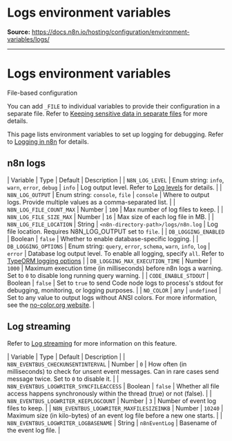 # Logs environment variables

**Source:** https://docs.n8n.io/hosting/configuration/environment-variables/logs/

---

# Logs environment variables

File-based configuration

You can add `_FILE` to individual variables to provide their configuration in a separate file. Refer to [Keeping sensitive data in separate files](../../configuration-methods/#keeping-sensitive-data-in-separate-files) for more details.

This page lists environment variables to set up logging for debugging. Refer to [Logging in n8n](../../../logging-monitoring/logging/) for details.

## n8n logs

| Variable | Type | Default | Description |
| `N8N_LOG_LEVEL` | Enum string: `info`, `warn`, `error`, `debug` | `info` | Log output level. Refer to [Log levels](../../../logging-monitoring/logging/#log-levels) for details. |
| `N8N_LOG_OUTPUT` | Enum string: `console`, `file` | `console` | Where to output logs. Provide multiple values as a comma-separated list. |
| `N8N_LOG_FILE_COUNT_MAX` | Number | `100` | Max number of log files to keep. |
| `N8N_LOG_FILE_SIZE_MAX` | Number | `16` | Max size of each log file in MB. |
| `N8N_LOG_FILE_LOCATION` | String | `<n8n-directory-path>/logs/n8n.log` | Log file location. Requires N8N_LOG_OUTPUT set to `file`. |
| `DB_LOGGING_ENABLED` | Boolean | `false` | Whether to enable database-specific logging. |
| `DB_LOGGING_OPTIONS` | Enum string: `query`, `error`, `schema`, `warn`, `info`, `log` | `error` | Database log output level. To enable all logging, specify `all`. Refer to [TypeORM logging options](https://orkhan.gitbook.io/typeorm/docs/logging#logging-options) |
| `DB_LOGGING_MAX_EXECUTION_TIME` | Number | `1000` | Maximum execution time (in milliseconds) before n8n logs a warning. Set to `0` to disable long running query warning. |
| `CODE_ENABLE_STDOUT` | Boolean | `false` | Set to `true` to send Code node logs to process's stdout for debugging, monitoring, or logging purposes. |
| `NO_COLOR` | any | `undefined` | Set to any value to output logs without ANSI colors. For more information, see the [no-color.org website](https://no-color.org/). |

## Log streaming

Refer to [Log streaming](../../../../log-streaming/) for more information on this feature.

| Variable | Type | Default | Description |
| `N8N_EVENTBUS_CHECKUNSENTINTERVAL` | Number | `0` | How often (in milliseconds) to check for unsent event messages. Can in rare cases send message twice. Set to `0` to disable it. |
| `N8N_EVENTBUS_LOGWRITER_SYNCFILEACCESS` | Boolean | `false` | Whether all file access happens synchronously within the thread (true) or not (false). |
| `N8N_EVENTBUS_LOGWRITER_KEEPLOGCOUNT` | Number | `3` | Number of event log files to keep. |
| `N8N_EVENTBUS_LOGWRITER_MAXFILESIZEINKB` | Number | `10240` | Maximum size (in kilo-bytes) of an event log file before a new one starts. |
| `N8N_EVENTBUS_LOGWRITER_LOGBASENAME` | String | `n8nEventLog` | Basename of the event log file. |
